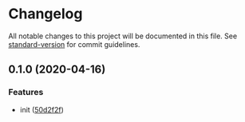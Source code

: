 # Changelog

All notable changes to this project will be documented in this file. See [standard-version](https://github.com/conventional-changelog/standard-version) for commit guidelines.

## 0.1.0 (2020-04-16)


### Features

* init ([50d2f2f](https://github.com/36node/banana/commit/50d2f2f))
